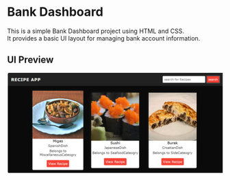 # Bank Dashboard

This is a simple Bank Dashboard project using HTML and CSS.  
It provides a basic UI layout for managing bank account information.

## UI Preview

![Recipe UI](Screenshot%20(36).png)



